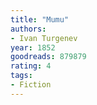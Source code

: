 ```yaml
---
title: "Mumu"
authors:
- Ivan Turgenev
year: 1852
goodreads: 879879
rating: 4
tags:
- Fiction
---
```

